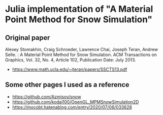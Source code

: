 # Julia implementation of "A Material Point Method for Snow Simulation"

## Original paper
Alexey Stomakhin, Craig Schroeder, Lawrence Chai, Joseph Teran, Andrew Selle. : A Material Point Method for Snow Simulation. ACM Transactions on Graphics, Vol. 32, No. 4, Article 102, Publication Date: July 2013.
- https://www.math.ucla.edu/~jteran/papers/SSCTS13.pdf

## Some other pages I used as a reference
- https://github.com/Azmisov/snow
- https://github.com/kodai100/OpenGL_MPMSnowSimulation2D
- https://mocobt.hatenablog.com/entry/2020/07/06/033628

